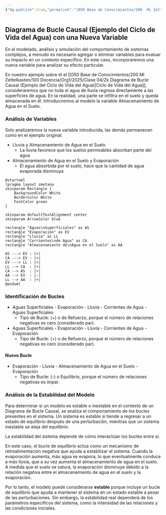 ```yaml
---
{"dg-publish":true,"permalink":"/050 Base de Conocimientos/200  Mi Zettelkasten/100 Docencia/Org1/2025/Clase 04/Zk Diagrama de Bucle Causal (Ejemplo del Ciclo de Vida del Agua) con una Nueva Variable/","tags":["definir"]}
---
```


## Diagrama de Bucle Causal (Ejemplo del Ciclo de Vida del Agua) con una Nueva Variable

En el modelado, análisis y simulación del comportamiento de sistemas complejos, a menudo es necesario agregar o eliminar variables para evaluar su impacto en un contexto específico. En este caso, incorporaremos una nueva variable para analizar su efecto particular.

En nuestro ejemplo sobre el el [[050 Base de Conocimientos/200  Mi Zettelkasten/100 Docencia/Org1/2025/Clase 04/Zk Diagrama de Bucle Causal (Ejemplo del Ciclo de Vida del Agua)\|Ciclo de Vida del Agua]], consideraremos que no toda el agua de lluvia regresa directamente a las superficies de agua. En la realidad, una parte se infiltra en el suelo y queda almacenada en él. Introduciremos al modelo la variable Almacenamiento de Agua en el Suelo.

### Análisis de Variables
Solo analizaremos la nueva variable introducida, las demás permanecen como en el ejemplo original.

- Lluvia y Almacenamiento de Agua en el Suelo
	- La lluvia favorece que los suelos permeables absorban parte del agua
- Almacenamiento de Agua en el Suelo y Evaporación
	- El agua absorbida por el suelo, hace que la cantidad de agua evaporada disminuya

```plantuml
@startuml
!pragma layout smetana
skinparam Rectangle {
    BackgroundColor White
    BorderColor White
    FontColor green
}

skinparam defaultTextAlignment center
skinparam ArrowColor blue

rectangle "Aguas\nSuperficiales" as AS
rectangle "Evaporación" as EV
rectangle "Lluvia" as LL
rectangle "Corrientes\nde Agua" as CA
rectangle "Almacenamiento de\nAgua en el Suelo" as AA

AS ---> EV : |+|
CA ---> EV : |+|
EV ---> LL : |+|
LL --> CA  : |+|
CA --> AS  : |+|
AA --> EV  : |-|
LL --> AA  : |+|
@enduml
```

### Identificación de Bucles
- Aguas Superficiales - Evaporación - Lluvia - Corrientes de Agua - Aguas Superficiales
	- Tipo de Bucle: (+) o de Refuerzo, porque el número de relaciones negativas es cero (considerado par).
- Aguas Superficiales - Evaporación - Lluvia - Corrientes de Agua - Evaporación
	- Tipo de Bucle: (+) o de Refuerzo, porque el número de relaciones negativas es cero (considerado par).

#### Nuevo Bucle
- Evaporación - Lluvia - Almacenamiento de Agua en el Suelo - Evaporación
	- Tipo de Bucle: (-) o Equilibrio, porque el número de relaciones negativas es impar.

### Análisis de la Estabilidad del Modelo
Para determinar si un modelo es estable o inestable en el contexto de un Diagrama de Bucle Causal, se analiza el comportamiento de los bucles presentes en el sistema. Un sistema es estable si tiende a regresar a un estado de equilibrio después de una perturbación, mientras que un sistema inestable se aleja del equilibrio.

La estabilidad del sistema depende de cómo interactúan los bucles entre sí.

En este caso, el bucle de equilibrio actúa como un mecanismo de retroalimentación negativa que ayuda a estabilizar el sistema. Cuando la evaporación aumenta, más agua se evapora, lo que eventualmente conduce a más lluvia, que a su vez aumenta el almacenamiento de agua en el suelo. A medida que el suelo se satura, la evaporación disminuye debido a la relación negativa entre el almacenamiento de agua en el suelo y la evaporación.

Por lo tanto, el modelo puede considerarse **estable** porque incluye un bucle de equilibrio que ayuda a mantener el sistema en un estado estable a pesar de las perturbaciones. Sin embargo, la estabilidad real dependerá de los parámetros específicos del sistema, como la intensidad de las relaciones y las condiciones iniciales.